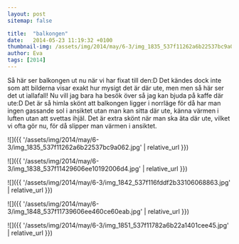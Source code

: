 ```yaml
---
layout: post
sitemap: false

title:  "balkongen"
date:   2014-05-23 11:19:32 +0100
thumbnail-img: /assets/img/2014/may/6-3/img_1835_537f11262a6b22537bc9a062.jpg
author: Eva
tags: [2014]
---
```


Så här ser balkongen ut nu när vi har fixat till den:D Det kändes dock inte som att bilderna visar exakt hur mysigt det är där ute, men men så här ser det ut iallafall! Nu vill jag bara ha besök över så jag kan bjuda på kaffe där ute:D Det är så himla skönt att balkongen ligger i norrläge för då har man ingen gassande sol i ansiktet utan man kan sitta där ute, känna värmen i luften utan att svettas ihjäl. Det är extra skönt när man ska äta där ute, vilket vi ofta gör nu, för då slipper man värmen i ansiktet.

![]({{ '/assets/img/2014/may/6-3/img_1835_537f11262a6b22537bc9a062.jpg'  | relative_url }})

![]({{ '/assets/img/2014/may/6-3/img_1838_537f11429606ee10192006d4.jpg'  | relative_url }})

![]({{ '/assets/img/2014/may/6-3/img_1842_537f116fddf2b33106068863.jpg'  | relative_url }})

![]({{ '/assets/img/2014/may/6-3/img_1848_537f11739606ee460ce60eab.jpg'  | relative_url }})

![]({{ '/assets/img/2014/may/6-3/img_1851_537f11782a6b22a1401cee45.jpg'  | relative_url }})

